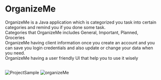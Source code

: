 # **OrganizeMe** <br>
OrganizeMe is a Java application which is categorized you task into certain categories and remind you if you done some task.<br>
Categories that OrganizeMe includes  General, Important, Planned, Groceries<br>
OrganizeMe having client information once you create an account and you can save you login credentials and also update or change your data when you need.<br>
OrganizeMe having a user friendly UI that help you to use it wisely<br><br>

![ProjectSample](https://github.com/tusharthakurepc1/OrganizeMe/assets/74068671/638c6e88-66cc-4705-a92f-232c7924515c)
![organizeMe](https://github.com/manasvikumar108/OrganizeMe/assets/101572929/0c1fef76-0e56-44b4-b1b8-9f43a5bc5f8c)

